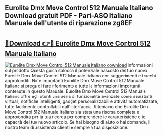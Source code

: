 ## Eurolite Dmx Move Control 512 Manuale Italiano Download gratuit PDF - Part-ASQ Italiano Manuale dell'utente di riparazione zg8EF

# <h2><a href="http://dfe7qve.blite.top/?on=Eurolite+Dmx+Move+Control+512+Manuale+Italiano">🔗Download 👉🔴 Eurolite Dmx Move Control 512 Manuale Italiano</a></h2>

[![Eurolite Dmx Move Control 512 Manuale Italiano download](https://i.imgur.com/lujVjoI.png)](http://dfe7qve.blite.top/?on=Eurolite+Dmx+Move+Control+512+Manuale+Italiano)
Informazioni sul prodotto Questa guida sblocca il potenziale nascosto del tuo nuovo Eurolite Dmx Move Control 512 Manuale Italiano con suggerimenti e trucchi approfonditi. Note importanti Eurolite Dmx Move Control 512 Manuale Italiano si prega di fare riferimento a tutte le informazioni importanti contenute in questo Manuale. Eurolite Dmx Move Control 512 Manuale Italiano offre agli utenti una serie di funzionalità avanzate come assistenti virtuali, notifiche intelligenti, gadget personalizzabili e attività automatizzate, tutte facilmente controllabili dall'interfaccia. Riteniamo che Eurolite Dmx Move Control 512 Manuale Italiano sia stata una risorsa completa e approfondita per la tua ricerca per comprendere le caratteristiche e le capacità del tuo nuovo articolo. Se hai bisogno di aiuto o hai domande, il nostro team di assistenza clienti è sempre a tua disposizione.

